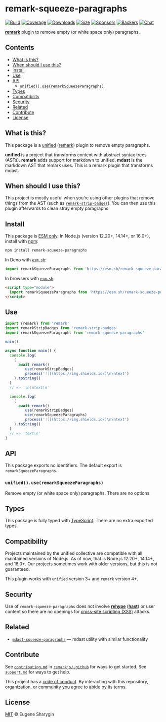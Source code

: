 # remark-squeeze-paragraphs

[![Build][build-badge]][build]
[![Coverage][coverage-badge]][coverage]
[![Downloads][downloads-badge]][downloads]
[![Size][size-badge]][size]
[![Sponsors][sponsors-badge]][collective]
[![Backers][backers-badge]][collective]
[![Chat][chat-badge]][chat]

[**remark**][remark] plugin to remove empty (or white space only) paragraphs.

## Contents

*   [What is this?](#what-is-this)
*   [When should I use this?](#when-should-i-use-this)
*   [Install](#install)
*   [Use](#use)
*   [API](#api)
    *   [`unified().use(remarkSqueezeParagraphs)`](#unifieduseremarksqueezeparagraphs)
*   [Types](#types)
*   [Compatibility](#compatibility)
*   [Security](#security)
*   [Related](#related)
*   [Contribute](#contribute)
*   [License](#license)

## What is this?

This package is a [unified][] ([remark][]) plugin to remove empty paragraphs.

**unified** is a project that transforms content with abstract syntax trees
(ASTs).
**remark** adds support for markdown to unified.
**mdast** is the markdown AST that remark uses.
This is a remark plugin that transforms mdast.

## When should I use this?

This project is mostly useful when you’re using other plugins that remove things
from the AST (such as [`remark-strip-badges`][remark-strip-badges]).
You can then use this plugin afterwards to clean stray empty paragraphs.

## Install

This package is [ESM only](https://gist.github.com/sindresorhus/a39789f98801d908bbc7ff3ecc99d99c).
In Node.js (version 12.20+, 14.14+, or 16.0+), install with [npm][]:

```sh
npm install remark-squeeze-paragraphs
```

In Deno with [`esm.sh`][esmsh]:

```js
import remarkSqueezeParagraphs from 'https://esm.sh/remark-squeeze-paragraphs@5'
```

In browsers with [`esm.sh`][esmsh]:

```html
<script type="module">
  import remarkSqueezeParagraphs from 'https://esm.sh/remark-squeeze-paragraphs@5?bundle'
</script>
```

## Use

```js
import {remark} from 'remark'
import remarkStripBadges from 'remark-strip-badges'
import remarkSqueezeParagraphs from 'remark-squeeze-paragraphs'

main()

async function main() {
  console.log(
    (
      await remark()
        .use(remarkStripBadges)
        .process('![](https://img.shields.io/)\n\ntext')
    ).toString()
  )
  // => '\n\ntext\n'

  console.log(
    (
      await remark()
        .use(remarkStripBadges)
        .use(remarkSqueezeParagraphs)
        .process('![](https://img.shields.io/)\n\ntext')
    ).toString()
  )
  // => 'text\n'
}
```

## API

This package exports no identifiers.
The default export is `remarkSqueezeParagraphs`.

### `unified().use(remarkSqueezeParagraphs)`

Remove empty (or white space only) paragraphs.
There are no options.

## Types

This package is fully typed with [TypeScript][].
There are no extra exported types.

## Compatibility

Projects maintained by the unified collective are compatible with all maintained
versions of Node.js.
As of now, that is Node.js 12.20+, 14.14+, and 16.0+.
Our projects sometimes work with older versions, but this is not guaranteed.

This plugin works with `unified` version 3+ and `remark` version 4+.

## Security

Use of `remark-squeeze-paragraphs` does not involve [**rehype**][rehype]
([**hast**][hast]) or user content so there are no openings for
[cross-site scripting (XSS)][xss] attacks.

## Related

*   [`mdast-squeeze-paragraphs`][mdast-squeeze-paragraphs]
    — mdast utility with similar functionality

## Contribute

See [`contributing.md`][contributing] in [`remarkjs/.github`][health] for ways
to get started.
See [`support.md`][support] for ways to get help.

This project has a [code of conduct][coc].
By interacting with this repository, organization, or community you agree to
abide by its terms.

## License

[MIT][license] © Eugene Sharygin

[build-badge]: https://github.com/remarkjs/remark-squeeze-paragraphs/workflows/main/badge.svg

[build]: https://github.com/remarkjs/remark-squeeze-paragraphs/actions

[coverage-badge]: https://img.shields.io/codecov/c/github/remarkjs/remark-squeeze-paragraphs.svg

[coverage]: https://codecov.io/github/remarkjs/remark-squeeze-paragraphs

[downloads-badge]: https://img.shields.io/npm/dm/remark-squeeze-paragraphs.svg

[downloads]: https://www.npmjs.com/package/remark-squeeze-paragraphs

[size-badge]: https://img.shields.io/bundlephobia/minzip/remark-squeeze-paragraphs.svg

[size]: https://bundlephobia.com/result?p=remark-squeeze-paragraphs

[sponsors-badge]: https://opencollective.com/unified/sponsors/badge.svg

[backers-badge]: https://opencollective.com/unified/backers/badge.svg

[collective]: https://opencollective.com/unified

[chat-badge]: https://img.shields.io/badge/chat-discussions-success.svg

[chat]: https://github.com/remarkjs/remark/discussions

[npm]: https://docs.npmjs.com/cli/install

[esmsh]: https://esm.sh

[health]: https://github.com/remarkjs/.github

[contributing]: https://github.com/remarkjs/.github/blob/HEAD/contributing.md

[support]: https://github.com/remarkjs/.github/blob/HEAD/support.md

[coc]: https://github.com/remarkjs/.github/blob/HEAD/code-of-conduct.md

[license]: license

[remark]: https://github.com/remarkjs/remark

[unified]: https://github.com/unifiedjs/unified

[mdast-squeeze-paragraphs]: https://github.com/syntax-tree/mdast-squeeze-paragraphs

[xss]: https://en.wikipedia.org/wiki/Cross-site_scripting

[typescript]: https://www.typescriptlang.org

[rehype]: https://github.com/rehypejs/rehype

[hast]: https://github.com/syntax-tree/hast

[remark-strip-badges]: https://github.com/remarkjs/remark-strip-badges
